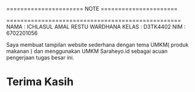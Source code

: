 ====================== NOTE ======================
			
			
==================================================
NAMA : ICHLASUL AMAL RESTU WARDHANA
KELAS : D3TK4402
NIM : 6702201056


Saya membuat tampilan website sederhana dengan tema
UMKM( produk makanan ) dan menggunakan UMKM
Saraheyo.id sebagai acuan pengerjaan tugas besar ini.

Terima Kasih
==================================================